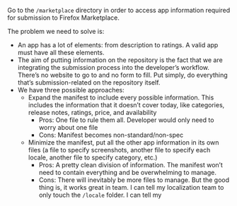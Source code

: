 Go to the `/marketplace` directory in order to access app information required for submission to Firefox Marketplace.

The problem we need to solve is:
* An app has a lot of elements: from description to ratings. A valid app must have all these elements.
* The aim of putting information on the repository is the fact that we are integrating the submission process into the developer’s workflow. There’s no website to go to and no form to fill. Put simply, do everything that’s submission-related on the repository itself.
* We have three possible approaches:
  * Expand the manifest to include every possible information. This includes the information that it doesn’t cover today, like categories, release notes, ratings, price, and availability
    * Pros: One file to rule them all. Developer would only need to worry about one file
    * Cons: Manifest becomes non-standard/non-spec
  * Minimize the manifest, put all the other app information in its own files (a file to specify screenshots, another file to specify each locale, another file to specify category, etc.)
    * Pros: A pretty clean division of information. The manifest won’t need to contain everything and be overwhelming to manage.
    * Cons: There will inevitably be more files to manage. But the good thing is, it works great in team. I can tell my localization team to only touch the `/locale` folder. I can tell my 
